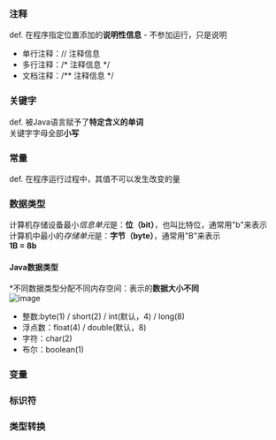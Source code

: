 ### 注释
def. 在程序指定位置添加的**说明性信息** - 不参加运行，只是说明
- 单行注释：// 注释信息
- 多行注释：/* 注释信息 */
- 文档注释：/** 注释信息 */

### 关键字
def. 被Java语言赋予了**特定含义的单词**<br>
关键字字母全部**小写**

### 常量
def. 在程序运行过程中，其值不可以发生改变的量
### 数据类型
计算机存储设备最小*信息单元*是：**位（bit）**，也叫比特位，通常用"b"来表示<br>
计算机中最小的*存储单元*是：**字节（byte）**，通常用"B"来表示<br>
**1B = 8b**
#### Java数据类型
\*不同数据类型分配不同内存空间：表示的**数据大小不同**<br>
![image](https://user-images.githubusercontent.com/79901343/123918674-ae829200-d9b6-11eb-97e1-00cf234ce8c5.png)
- 整数:byte(1) / short(2) / int(默认，4) / long(8)
- 浮点数：float(4) / double(默认，8)
- 字符：char(2)
- 布尔：boolean(1)
### 变量

### 标识符

### 类型转换
